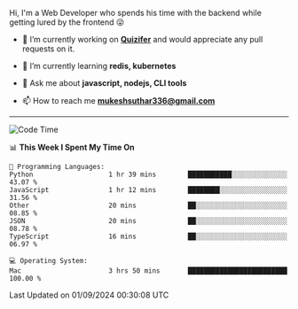 Hi, I'm a Web Developer who spends his time with the backend while getting lured by the frontend 😜

- 🔭 I’m currently working on **[Quizifer](https://github.com/SutharMukesh/Quizifer/)** and would appreciate any pull requests on it.

- 🌱 I’m currently learning **redis, kubernetes**

- 💬 Ask me about **javascript, nodejs, CLI tools**

- 📫 How to reach me **mukeshsuthar336@gmail.com**

---
<!--START_SECTION:waka-->
![Code Time](http://img.shields.io/badge/Code%20Time-3%2C119%20hrs%208%20mins-blue)

📊 **This Week I Spent My Time On** 

```text
💬 Programming Languages: 
Python                   1 hr 39 mins        ███████████░░░░░░░░░░░░░░   43.07 % 
JavaScript               1 hr 12 mins        ████████░░░░░░░░░░░░░░░░░   31.56 % 
Other                    20 mins             ██░░░░░░░░░░░░░░░░░░░░░░░   08.85 % 
JSON                     20 mins             ██░░░░░░░░░░░░░░░░░░░░░░░   08.78 % 
TypeScript               16 mins             ██░░░░░░░░░░░░░░░░░░░░░░░   06.97 % 

💻 Operating System: 
Mac                      3 hrs 50 mins       █████████████████████████   100.00 % 
```


 Last Updated on 01/09/2024 00:30:08 UTC
<!--END_SECTION:waka-->
